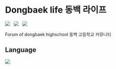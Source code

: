 # Dongbaek life 동백 라이프
 <p>
 <img src="https://img.shields.io/github/stars/lidarbtc/dongbaek-life?color=%23DF0067&style=for-the-badge"/> &nbsp;
 <img src="https://img.shields.io/github/forks/lidarbtc/dongbaek-life?color=%239999FF&style=for-the-badge"/> &nbsp;
 <img src="https://img.shields.io/github/license/lidarbtc/dongbaek-life?color=%23E8E8E8&style=for-the-badge"/> &nbsp;
 
Forum of dongbaek highschool 동백 고등학교 커뮤니티

## Language</br>

 <img src="https://img.shields.io/badge/Python-FFDD00?style=for-the-badge&logo=python&logoColor=blue"/></br>
</div>
